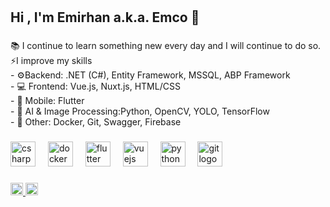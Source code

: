<h1 align="left"></h1>

###

<p align="left"></p>

###

<h2 align="left">Hi , I'm Emirhan a.k.a. Emco 👋</h2>

###

<p align="left">📚 I continue to learn something new every day and I will continue to do so.<br>⚡I improve my skills <br>- ⚙️Backend: .NET (C#), Entity Framework,  MSSQL, ABP Framework<br>- 💻 Frontend: Vue.js, Nuxt.js, HTML/CSS<br>- 📱 Mobile: Flutter <br>- 🧠 AI & Image Processing:Python, OpenCV, YOLO, TensorFlow<br>- 🐳 Other: Docker, Git, Swagger, Firebase</p>

###

<div align="left">
  <img src="https://cdn.jsdelivr.net/gh/devicons/devicon/icons/csharp/csharp-original.svg" height="40" alt="csharp logo"  />
  <img width="12" />
  <img src="https://cdn.jsdelivr.net/gh/devicons/devicon/icons/docker/docker-original.svg" height="40" alt="docker logo"  />
  <img width="12" />
  <img src="https://cdn.jsdelivr.net/gh/devicons/devicon/icons/flutter/flutter-original.svg" height="40" alt="flutter logo"  />
  <img width="12" />
  <img src="https://cdn.jsdelivr.net/gh/devicons/devicon/icons/vuejs/vuejs-original.svg" height="40" alt="vuejs logo"  />
  <img width="12" />
  <img src="https://cdn.jsdelivr.net/gh/devicons/devicon/icons/python/python-original.svg" height="40" alt="python logo"  />
  <img width="12" />
  <img src="https://cdn.jsdelivr.net/gh/devicons/devicon/icons/git/git-original.svg" height="40" alt="git logo"  />
</div>

###

<div align="left">
  <a href="https://www.linkedin.com/in/emirhanuysall/" target="_blank">
    <img src="https://img.shields.io/static/v1?message=LinkedIn&logo=linkedin&label=&color=0077B5&logoColor=white&labelColor=&style=flat" height="20" alt="linkedin logo"  />
  </a>
  <a href="https://medium.com/@emirhanuysaI" target="_blank">
    <img src="https://img.shields.io/static/v1?message=Medium&logo=medium&label=&color=12100E&logoColor=white&labelColor=&style=flat" height="20" alt="medium logo"  />
  </a>
</div>

###
